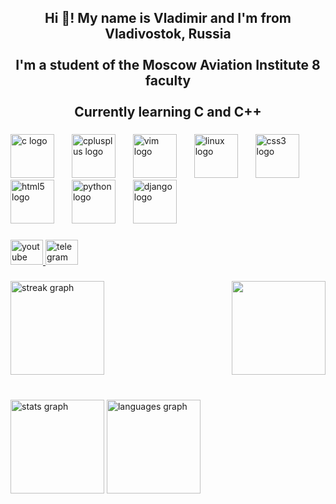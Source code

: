 <h2 align="center">Hi 👋! My name is Vladimir and I'm from Vladivostok, Russia<br><br>I'm a student of the Moscow Aviation Institute 8 faculty<br><br>Currently learning C and C++</h2>

###

<div align="left">
  <img src="https://skillicons.dev/icons?i=c" height="70" alt="c logo"  />
  <img width="20" />
  <img src="https://skillicons.dev/icons?i=cpp" height="70" alt="cplusplus logo"  />
  <img width="20" />
  <img src="https://skillicons.dev/icons?i=vim" height="70" alt="vim logo"  />
  <img width="20" />
  <img src="https://skillicons.dev/icons?i=linux" height="70" alt="linux logo"  />
  <img width="20" />
  <img src="https://skillicons.dev/icons?i=css" height="70" alt="css3 logo"  />
  <img width="20" />
  <img src="https://skillicons.dev/icons?i=html" height="70" alt="html5 logo"  />
  <img width="20" />
  <img src="https://skillicons.dev/icons?i=py" height="70" alt="python logo"  />
  <img width="20" />
  <img src="https://skillicons.dev/icons?i=django" height="70" alt="django logo"  />
</div>

###

<div align="left">
  <a href="https://www.youtube.com/@qwental1353" target="_blank">
    <img src="https://raw.githubusercontent.com/maurodesouza/profile-readme-generator/master/src/assets/icons/social/youtube/default.svg" width="52" height="40" alt="youtube logo"  />
  </a>
  <a href="https://t.me/qwental" target="_blank">
    <img src="https://raw.githubusercontent.com/maurodesouza/profile-readme-generator/master/src/assets/icons/social/telegram/default.svg" width="52" height="40" alt="telegram logo"  />
  </a>
</div>

###

<img align="right" height="150" src="https://64.media.tumblr.com/6811ee3c5d230717095c867717cba8d3/tumblr_o9kc4uAPRY1v6xsm2o1_540.gifv"  />

###

<div align="left">
  <img src="https://streak-stats.demolab.com?user=Qwental&locale=en&mode=daily&theme=default&hide_border=false&border_radius=0&date_format=j%20M%5B%20Y%5D&order=3" height="150" alt="streak graph"  />
</div>

###

<br clear="both">

<div align="left">
  <img src="https://github-readme-stats.vercel.app/api?username=Qwental&hide_title=false&hide_rank=false&show_icons=true&include_all_commits=true&count_private=true&disable_animations=false&theme=default&locale=en&hide_border=false" height="150" alt="stats graph"  />
  <img src="https://github-readme-stats.vercel.app/api/top-langs?username=Qwental&locale=en&hide_title=false&layout=compact&card_width=320&langs_count=5&theme=default&hide_border=false" height="150" alt="languages graph"  />
</div>

###
